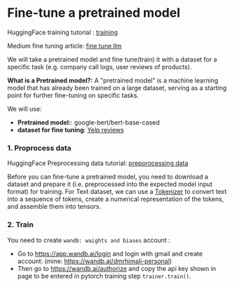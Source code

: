 

# Fine-tune a pretrained model

HuggingFace training tutorial : [training](https://huggingface.co/docs/transformers/en/training)

Medium fine tuning article: [fine tune llm](https://medium.com/@dillipprasad60/qlora-explained-a-deep-dive-into-parametric-efficient-fine-tuning-in-large-language-models-llms-c1a4794b1766)

We will take a pretrained model and fine tune(train) it with a dataset for a specific task (e.g. company call logs, user reviews of products). 

**What is a Pretrained model?:**
A "pretrained model" is a machine learning model that has already been trained on a large dataset, serving as a starting point for further fine-tuning on specific tasks.

We will use:
- **Pretrained model:**: google-bert/bert-base-cased
- **dataset for fine tuning**: [Yelp reviews](https://huggingface.co/datasets/yelp_review_full)


### 1. Proprocess data

HuggingFace Preprocessing data tutorial: [preporocessing data](https://huggingface.co/docs/transformers/en/preprocessing)

Before you can fine-tune a pretrained model, you need to download a dataset and prepare it (i.e. preprocessed into the expected model input format) for training. For Text dataset,  we can use a [Tokenizer](https://huggingface.co/docs/transformers/en/main_classes/tokenizer) to convert text into a sequence of tokens, create a numerical representation of the tokens, and assemble them into tensors.

### 2. Train

You need to create `wandb: waights and biases` account :

- Go to https://app.wandb.ai/login and login with gmail and create account: (mine: https://wandb.ai/dmrhimali-personal)
- Then go to https://wandb.ai/authorize and copy the api key shown in page to be entered in  pytorch training step `trainer.train()`.
